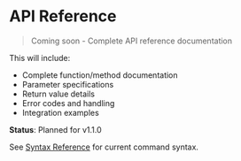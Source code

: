 # API Reference

> Coming soon - Complete API reference documentation

This will include:
- Complete function/method documentation
- Parameter specifications
- Return value details
- Error codes and handling
- Integration examples

**Status**: Planned for v1.1.0

See [Syntax Reference](../spec/syntax-reference.md) for current command syntax.